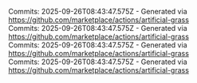 Commits: 2025-09-26T08:43:47.575Z - Generated via https://github.com/marketplace/actions/artificial-grass
<br>
Commits: 2025-09-26T08:43:47.575Z - Generated via https://github.com/marketplace/actions/artificial-grass
<br>
Commits: 2025-09-26T08:43:47.575Z - Generated via https://github.com/marketplace/actions/artificial-grass
<br>
Commits: 2025-09-26T08:43:47.575Z - Generated via https://github.com/marketplace/actions/artificial-grass
<br>
